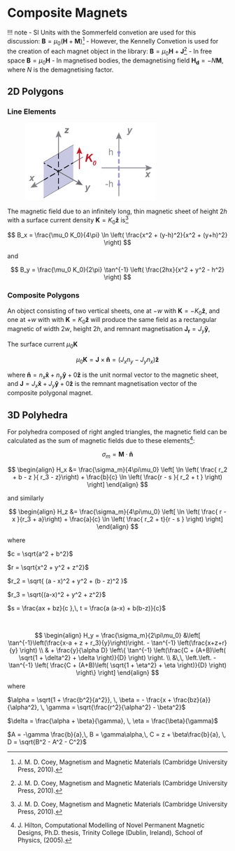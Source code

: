 # Composite Magnets

!!! note
    - SI Units with the Sommerfeld convetion are used for this discussion:
    $\mathbf{B} = \mu_0 \left( \mathbf{H} + \mathbf{M}  \right)$[^1]
    - However, the Kennelly Convetion is used for the creation of each magnet object
    in the library:
    $\mathbf{B} = \mu_0\mathbf{H} + \mathbf{J}$[^1]
    - In free space $\mathbf{B} = \mu_0 \mathbf{H}$
    - In magnetised bodies, the demagnetising field $\mathbf{H_d} = - N \mathbf{M}$,
    where $N$ is the demagnetising factor.

## 2D Polygons

### Line Elements

<figure>
    <img src="../../img/2d_sheet.png" width="300" />
</figure>

The magnetic field due to an infinitely long, thin magnetic sheet of height $2h$
with a surface current density $\mathbf{K} = K_0 \mathbf{\hat{z}}$ is[^1]

$$
B_x = \frac{\mu_0 K_0}{4\pi} \ln \left( \frac{x^2 + (y-h)^2}{x^2 + (y+h)^2} \right)
$$

and

$$
B_y = \frac{\mu_0 K_0}{2\pi} \tan^{-1} \left( \frac{2hx}{x^2 + y^2 - h^2} \right)
$$

### Composite Polygons

An object consisting of two vertical sheets, one at $-w$ with $\mathbf{K} = -K_0 \mathbf{\hat{z}}$, and one
at $+w$ with with $\mathbf{K} = K_0\mathbf{\hat{z}}$ will produce the same field as a rectangular magnetic of
width $2w$, height $2h$, and remnant magnetisation $\mathbf{J_r} = J_y \mathbf{\hat{y}}$,

The surface current $\mu_0 \mathbf{K}$

$$
\mu_0 \mathbf{K} =  \mathbf{J} \times \mathbf{\hat{n}}  = \left( J_x n_y - J_y n_x  \right)\mathbf{\hat{z}}
$$

where  $\mathbf{\hat{n}} = n_x  \mathbf{\hat{x}}  + n_y  \mathbf{\hat{y}}  + 0  \mathbf{\hat{z}}$
is the unit normal vector to the magnetic sheet, and
$\mathbf{J} = J_x  \mathbf{\hat{x}}  + J_y  \mathbf{\hat{y}}  + 0  \mathbf{\hat{z}}$
is the remnant magnetisation vector of the composite polygonal magnet.

## 3D Polyhedra

For polyhedra composed of right angled triangles, the magnetic field can be calculated as the sum of magnetic fields due to these elements[^3]:

$$
\sigma_m = \mathbf{M} \cdot \mathbf{\hat{n}}
$$

$$
\begin{align}
H_x &= \frac{\sigma_m}{4\pi\mu_0} \left[
  \ln \left( \frac{ r_2 + b - z }{ r_3  - z}\right) +  \frac{b}{c}  \ln \left(   \frac{r - s }{ r_2 + t } \right) \right]
\end{align}
$$

and similarly

$$
\begin{align}
H_z &= \frac{\sigma_m}{4\pi\mu_0} \left[
  \ln \left( \frac{ r - x }{r_3 + a}\right) + \frac{a}{c}  \ln \left(  \frac{ r_2 + t}{r - s } \right) \right]
\end{align}
$$

where

$c = \sqrt{a^2 + b^2}$

$r = \sqrt{x^2 + y^2 + z^2}$

$r_2 = \sqrt{ (a - x)^2 + y^2 + (b - z)^2 }$

$r_3 = \sqrt{(a-x)^2 + y^2 + z^2}$

$s = \frac{ax + bz}{c },\, t = \frac{a (a-x) + b(b-z)}{c}$

<br />

$$
\begin{align}
H_y = \frac{\sigma_m}{2\pi\mu_0} &\left[
  \tan^{-1}\left(\frac{x-a + z + r_3}{y}\right)\right. - \tan^{-1} \left(\frac{x+z+r}{y} \right) \\
  & + \frac{y}{\alpha D} \left\{ \tan^{-1} \left(\frac{C + (A+B)\left(  \sqrt{1 + \delta^2} + \delta \right)}{D} \right) \right. \\
  &\,\, \left.\left.  -\tan^{-1} \left( \frac{C + (A+B)\left(  \sqrt{1 + \eta^2} + \eta \right)}{D} \right) \right\} \right]
\end{align}
$$

where

$\alpha = \sqrt{1 + \frac{b^2}{a^2}}, \, \beta = - \frac{x + \frac{bz}{a}}{\alpha^2}, \, \gamma = \sqrt{\frac{r^2}{\alpha^2} - \beta^2}$

$\delta = \frac{\alpha + \beta}{\gamma}, \, \eta = \frac{\beta}{\gamma}$

$A = -\gamma \frac{b}{a},\, B = \gamma\alpha,\, C = z + \beta\frac{b}{a}, \, D = \sqrt{B^2 - A^2 - C^2}$


[^1]: J. M. D. Coey, Magnetism and Magnetic Materials (Cambridge University Press, 2010).
[^2]: E. P. Furlani, Permanent Magnet and Electromechanical Devices (Academic Press, San Diego, 2001).
[^3]: J. Hilton, Computational Modelling of Novel Permanent Magnetic Designs, Ph.D. thesis, Trinity College (Dublin, Ireland), School of Physics, (2005).
